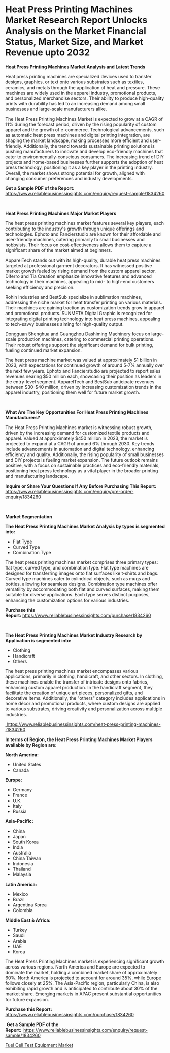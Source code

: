 <p><h1>Heat Press Printing Machines Market Research Report Unlocks Analysis on the Market Financial Status, Market Size, and Market Revenue upto 2032</h1></p><p><strong>Heat Press Printing Machines Market Analysis and Latest Trends</strong></p>
<p><p>Heat press printing machines are specialized devices used to transfer designs, graphics, or text onto various substrates such as textiles, ceramics, and metals through the application of heat and pressure. These machines are widely used in the apparel industry, promotional products, and personalized merchandise sectors. Their ability to produce high-quality prints with durability has led to an increasing demand among small businesses and large-scale manufacturers alike.</p><p>The Heat Press Printing Machines Market is expected to grow at a CAGR of 11% during the forecast period, driven by the rising popularity of custom apparel and the growth of e-commerce. Technological advancements, such as automatic heat press machines and digital printing integration, are shaping the market landscape, making processes more efficient and user-friendly. Additionally, the trend towards sustainable printing solutions is pushing manufacturers to innovate and develop eco-friendly machines that cater to environmentally-conscious consumers. The increasing trend of DIY projects and home-based businesses further supports the adoption of heat press technology, positioning it as a key player in the printing industry. Overall, the market shows strong potential for growth, aligned with changing consumer preferences and industry developments.</p></p>
<p><strong>Get a Sample PDF of the Report:&nbsp;</strong> <a href="https://www.reliablebusinessinsights.com/enquiry/request-sample/1834260?utm_campaign=2099&utm_medium=2&utm_source=Github&utm_content=ia&utm_term=22022025&utm_id=heat-press-printing-machines">https://www.reliablebusinessinsights.com/enquiry/request-sample/1834260</a></p>
<p>&nbsp;</p>
<p><strong>Heat Press Printing Machines Major Market Players</strong></p>
<p><p>The heat press printing machines market features several key players, each contributing to the industry's growth through unique offerings and technologies. Ephoto and Fancierstudio are known for their affordable and user-friendly machines, catering primarily to small businesses and hobbyists. Their focus on cost-effectiveness allows them to capture a significant share of the market aimed at beginners.</p><p>ApparelTech stands out with its high-quality, durable heat press machines targeted at professional garment decorators. It has witnessed positive market growth fueled by rising demand from the custom apparel sector. Diferro and Tia Creation emphasize innovative features and advanced technology in their machines, appealing to mid- to high-end customers seeking efficiency and precision.</p><p>Rohin Industries and BestSub specialize in sublimation machines, addressing the niche market for heat transfer printing on various materials. Their machines are gaining traction as customization trends grow in apparel and promotional products. SUNMETA Digital Graphic is recognized for integrating digital printing technology into heat press machines, appealing to tech-savvy businesses aiming for high-quality output.</p><p>Dongguan Shenghua and Guangzhou Dashiming Machinery focus on large-scale production machines, catering to commercial printing operations. Their robust offerings support the significant demand for bulk printing, fueling continued market expansion.</p><p>The heat press machine market was valued at approximately $1 billion in 2023, with expectations for continued growth of around 5-7% annually over the next few years. Ephoto and Fancierstudio are projected to report sales revenues nearing $50 million each, showcasing their position as leaders in the entry-level segment. ApparelTech and BestSub anticipate revenues between $30-$40 million, driven by increasing customization trends in the apparel industry, positioning them well for future market growth.</p></p>
<p>&nbsp;</p>
<p><strong>What Are The Key Opportunities For Heat Press Printing Machines Manufacturers?</strong></p>
<p><p>The Heat Press Printing Machines market is witnessing robust growth, driven by the increasing demand for customized textile products and apparel. Valued at approximately $450 million in 2023, the market is projected to expand at a CAGR of around 6% through 2030. Key trends include advancements in automation and digital technology, enhancing efficiency and quality. Additionally, the rising popularity of small businesses and DIY projects is fueling market expansion. The future outlook remains positive, with a focus on sustainable practices and eco-friendly materials, positioning heat press technology as a vital player in the broader printing and manufacturing landscape.</p></p>
<p><strong>Inquire or Share Your Questions If Any Before Purchasing This Report:</strong> <a href="https://www.reliablebusinessinsights.com/enquiry/pre-order-enquiry/1834260?utm_campaign=2099&utm_medium=2&utm_source=Github&utm_content=ia&utm_term=22022025&utm_id=heat-press-printing-machines">https://www.reliablebusinessinsights.com/enquiry/pre-order-enquiry/1834260</a></p>
<p>&nbsp;</p>
<p><strong>Market Segmentation</strong></p>
<p><strong>The Heat Press Printing Machines Market Analysis by types is segmented into:</strong></p>
<p><ul><li>Flat Type</li><li>Curved Type</li><li>Combination Type</li></ul></p>
<p><p>The heat press printing machines market comprises three primary types: flat type, curved type, and combination type. Flat type machines are designed for transferring images onto flat surfaces like t-shirts and bags. Curved type machines cater to cylindrical objects, such as mugs and bottles, allowing for seamless designs. Combination type machines offer versatility by accommodating both flat and curved surfaces, making them suitable for diverse applications. Each type serves distinct purposes, enhancing the customization options for various industries.</p></p>
<p><strong>Purchase this Report:&nbsp;</strong><a href="https://www.reliablebusinessinsights.com/purchase/1834260?utm_campaign=2099&utm_medium=2&utm_source=Github&utm_content=ia&utm_term=22022025&utm_id=heat-press-printing-machines">https://www.reliablebusinessinsights.com/purchase/1834260</a></p>
<p>&nbsp;</p>
<p><strong>The Heat Press Printing Machines Market Industry Research by Application is segmented into:</strong></p>
<p><ul><li>Clothing</li><li>Handicraft</li><li>Others</li></ul></p>
<p><p>The heat press printing machines market encompasses various applications, primarily in clothing, handicraft, and other sectors. In clothing, these machines enable the transfer of intricate designs onto fabrics, enhancing custom apparel production. In the handicraft segment, they facilitate the creation of unique art pieces, personalized gifts, and decorative items. Additionally, the "others" category includes applications in home décor and promotional products, where custom designs are applied to various substrates, driving creativity and personalization across multiple industries.</p></p>
<p><a href="https://www.reliablebusinessinsights.com/heat-press-printing-machines-r1834260?utm_campaign=2099&utm_medium=2&utm_source=Github&utm_content=ia&utm_term=22022025&utm_id=heat-press-printing-machines">&nbsp;https://www.reliablebusinessinsights.com/heat-press-printing-machines-r1834260</a></p>
<p><strong>In terms of Region, the Heat Press Printing Machines Market Players available by Region are:</strong></p>
<p>
    <p> <strong> North America: </strong>
        <ul>
            <li>United States</li>
            <li>Canada</li>
        </ul>
        </p> 
    <p> <strong> Europe: </strong>
        <ul>
            <li>Germany</li>
            <li>France</li>
            <li>U.K.</li>
            <li>Italy</li>
            <li>Russia</li>
        </ul>
        </p> 
    <p> <strong> Asia-Pacific: </strong>
        <ul>
            <li>China</li>
            <li>Japan</li>
            <li>South Korea</li>
            <li>India</li>
            <li>Australia</li>
            <li>China Taiwan</li>
            <li>Indonesia</li>
            <li>Thailand</li>
            <li>Malaysia</li>
        </ul>
        </p> 
    <p> <strong> Latin America: </strong>
        <ul>
            <li>Mexico</li>
            <li>Brazil</li>
            <li>Argentina Korea</li>
            <li>Colombia</li>
        </ul>
        </p> 
    <p> <strong> Middle East & Africa: </strong>
        <ul>
            <li>Turkey</li>
            <li>Saudi</li>
            <li>Arabia</li>
            <li>UAE</li>
            <li>Korea</li>
        </ul>
    </p>
    </p>
<p><p>The Heat Press Printing Machines market is experiencing significant growth across various regions. North America and Europe are expected to dominate the market, holding a combined market share of approximately 60%. North America is projected to account for around 35%, while Europe follows closely at 25%. The Asia-Pacific region, particularly China, is also exhibiting rapid growth and is anticipated to contribute about 30% of the market share. Emerging markets in APAC present substantial opportunities for future expansion.</p></p>
<p><strong>Purchase this Report: </strong><a href="https://www.reliablebusinessinsights.com/purchase/1834260?utm_campaign=2099&utm_medium=2&utm_source=Github&utm_content=ia&utm_term=22022025&utm_id=heat-press-printing-machines">https://www.reliablebusinessinsights.com/purchase/1834260</a></p>
<p>&nbsp;<strong>Get a Sample PDF of the Report:&nbsp;&nbsp;</strong><a href="https://www.reliablebusinessinsights.com/enquiry/request-sample/1834260?utm_campaign=2099&utm_medium=2&utm_source=Github&utm_content=ia&utm_term=22022025&utm_id=heat-press-printing-machines">https://www.reliablebusinessinsights.com/enquiry/request-sample/1834260</a></p>
<p><strong></strong></p>
<p><p><a href="https://github.com/NargisHussain432/Market-Research-Report-List-1/blob/main/fuel-cell-test-equipment-market.md?utm_campaign=2099&utm_medium=2&utm_source=Github&utm_content=ia&utm_term=22022025&utm_id=heat-press-printing-machines">Fuel Cell Test Equipment Market</a></p></p>